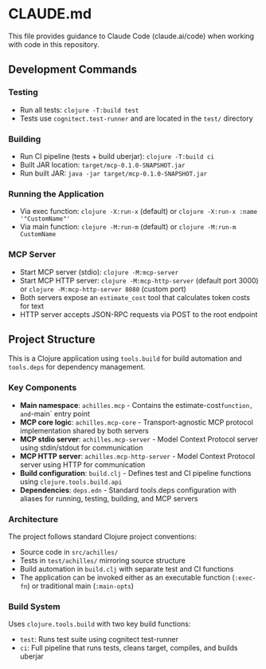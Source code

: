 # CLAUDE.md

This file provides guidance to Claude Code (claude.ai/code) when working with code in this repository.

## Development Commands

### Testing
- Run all tests: `clojure -T:build test`
- Tests use `cognitect.test-runner` and are located in the `test/` directory

### Building
- Run CI pipeline (tests + build uberjar): `clojure -T:build ci`
- Built JAR location: `target/mcp-0.1.0-SNAPSHOT.jar`
- Run built JAR: `java -jar target/mcp-0.1.0-SNAPSHOT.jar`

### Running the Application
- Via exec function: `clojure -X:run-x` (default) or `clojure -X:run-x :name '"CustomName"'`
- Via main function: `clojure -M:run-m` (default) or `clojure -M:run-m CustomName`

### MCP Server
- Start MCP server (stdio): `clojure -M:mcp-server`
- Start MCP HTTP server: `clojure -M:mcp-http-server` (default port 3000) or `clojure -M:mcp-http-server 8080` (custom port)
- Both servers expose an `estimate_cost` tool that calculates token costs for text
- HTTP server accepts JSON-RPC requests via POST to the root endpoint

## Project Structure

This is a Clojure application using `tools.build` for build automation and `tools.deps` for dependency management.

### Key Components
- **Main namespace**: `achilles.mcp` - Contains the estimate-cost` function, and `-main` entry point
- **MCP core logic**: `achilles.mcp-core` - Transport-agnostic MCP protocol implementation shared by both servers
- **MCP stdio server**: `achilles.mcp-server` - Model Context Protocol server using stdin/stdout for communication
- **MCP HTTP server**: `achilles.mcp-http-server` - Model Context Protocol server using HTTP for communication
- **Build configuration**: `build.clj` - Defines test and CI pipeline functions using `clojure.tools.build.api`
- **Dependencies**: `deps.edn` - Standard tools.deps configuration with aliases for running, testing, building, and MCP servers

### Architecture
The project follows standard Clojure project conventions:
- Source code in `src/achilles/` 
- Tests in `test/achilles/` mirroring source structure
- Build automation in `build.clj` with separate test and CI functions
- The application can be invoked either as an executable function (`:exec-fn`) or traditional main (`:main-opts`)

### Build System
Uses `clojure.tools.build` with two key build functions:
- `test`: Runs test suite using cognitect test-runner
- `ci`: Full pipeline that runs tests, cleans target, compiles, and builds uberjar
